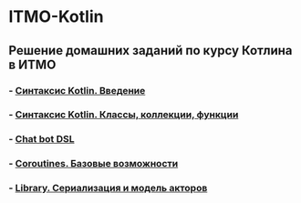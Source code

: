 # ITMO-Kotlin

## Решение домашних заданий по курсу Котлина в ИТМО

### - [Синтаксис Kotlin. Введение](https://github.com/Ma-XD/ITMO-Kotlin/tree/main/kotlin-2024-1-syntax-intro-Ma-XD#readme)

### - [Синтаксис Kotlin. Классы, коллекции, функции](https://github.com/Ma-XD/ITMO-Kotlin/tree/main/kotlin-2024-1-2-classes-n-fun-Ma-XD#readme)

### - [Chat bot DSL](https://github.com/Ma-XD/ITMO-Kotlin/tree/main/kotlin-2024-2-chat-bot-dsl-Ma-XD#readme)

### - [Coroutines. Базовые возможности](https://github.com/Ma-XD/ITMO-Kotlin/tree/main/kotlin-2024-4-coroutines-Ma-XD#readme)

### - [Library. Сериализация и модель акторов](https://github.com/Ma-XD/ITMO-Kotlin/tree/main/kotlin-2024-6-library-Ma-XD#readme)
